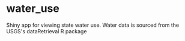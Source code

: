 # water_use
Shiny app for viewing state water use. Water data is sourced from the USGS's dataRetrieval R package

